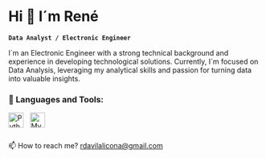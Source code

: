 # Hi 👋 I´m René

**`Data Analyst / Electronic Engineer`**

I´m an Electronic Engineer with a strong technical background and experience in developing technological solutions. Currently, I´m focused on Data Analysis, leveraging my analytical skills and passion for turning data into valuable insights.

### 🔨 Languages and Tools:
<img align="left" alt="Python" width="30px" style="padding-right:10px;" src="https://cdn.jsdelivr.net/gh/devicons/devicon@latest/icons/python/python-original-wordmark.svg" />
<img align="left" alt="MySQL" width="30px" style="padding-right:10px;" src="https://cdn.jsdelivr.net/gh/devicons/devicon@latest/icons/mysql/mysql-original-wordmark.svg" />
<br />

#

📫 How to reach me? rdavilalicona@gmail.com



